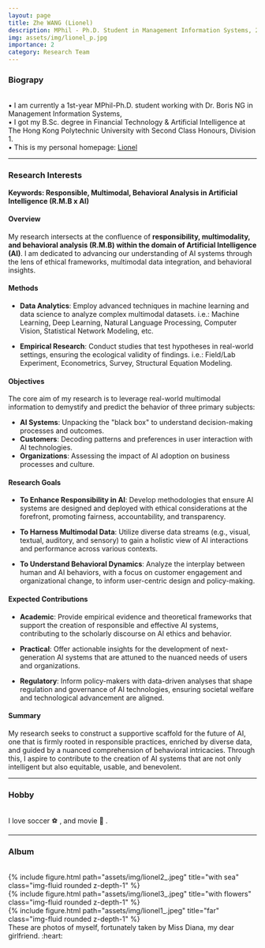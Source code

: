 ```yaml
---
layout: page
title: Zhe WANG (Lionel)
description: MPhil - Ph.D. Student in Management Information Systems, 2023 – Present
img: assets/img/lionel_p.jpg
importance: 2
category: Research Team
---
```

### Biograpy
<br>
•   I am currently a 1st-year MPhil-Ph.D. student working with Dr. Boris NG in Management Information Systems, <br>
•   I got my B.Sc. degree in Financial Technology & Artificial Intelligence at The Hong Kong Polytechnic University with Second Class Honours, Division 1.<br>
•   This is my personal homepage: <a href="https://zhe-wang0018.github.io/">Lionel</a> <br>

---

### Research Interests

**Keywords: Responsible, Multimodal, Behavioral Analysis in Artificial Intelligence (R.M.B x AI)**

#### Overview
My research intersects at the confluence of **responsibility, multimodality, and behavioral analysis (R.M.B) within the domain of Artificial Intelligence (AI)**.  I am dedicated to advancing our understanding of AI systems through the lens of ethical frameworks, multimodal data integration, and behavioral insights.

#### Methods

- **Data Analytics**: Employ advanced techniques in machine learning and data science to analyze complex multimodal datasets. i.e.: Machine Learning, Deep Learning, Natural Language Processing, Computer Vision, Statistical Network Modeling, etc.

- **Empirical Research**: Conduct studies that test hypotheses in real-world settings, ensuring the ecological validity of findings. i.e.: Field/Lab Experiment, Econometrics, Survey, Structural Equation Modeling.

#### Objectives
The core aim of my research is to leverage real-world multimodal information to demystify and predict the behavior of three primary subjects:

- **AI Systems**: Unpacking the "black box" to understand decision-making processes and outcomes.
- **Customers**: Decoding patterns and preferences in user interaction with AI technologies.
- **Organizations**: Assessing the impact of AI adoption on business processes and culture.

#### Research Goals

- **To Enhance Responsibility in AI**: Develop methodologies that ensure AI systems are designed and deployed with ethical considerations at the forefront, promoting fairness, accountability, and transparency.

- **To Harness Multimodal Data**: Utilize diverse data streams (e.g., visual, textual, auditory, and sensory) to gain a holistic view of AI interactions and performance across various contexts.

- **To Understand Behavioral Dynamics**: Analyze the interplay between human and AI behaviors, with a focus on customer engagement and organizational change, to inform user-centric design and policy-making.

#### Expected Contributions

- **Academic**: Provide empirical evidence and theoretical frameworks that support the creation of responsible and effective AI systems, contributing to the scholarly discourse on AI ethics and behavior.

- **Practical**: Offer actionable insights for the development of next-generation AI systems that are attuned to the nuanced needs of users and organizations.

- **Regulatory**: Inform policy-makers with data-driven analyses that shape regulation and governance of AI technologies, ensuring societal welfare and technological advancement are aligned.

#### Summary

My research seeks to construct a supportive scaffold for the future of AI, one that is firmly rooted in responsible practices, enriched by diverse data, and guided by a nuanced comprehension of behavioral intricacies.  Through this, I aspire to contribute to the creation of AI systems that are not only intelligent but also equitable, usable, and benevolent.

---
### Hobby
<br>
I love soccer ⚽ , and movie 🎥 . 

---
### Album
<br>
<div class="row">
    <div class="col-sm mt-3 mt-md-0">
        {% include figure.html path="assets/img/lionel2_.jpeg" title="with sea" class="img-fluid rounded z-depth-1" %}
    </div>
    <div class="col-sm mt-3 mt-md-0">
        {% include figure.html path="assets/img/lionel3_.jpeg" title="with flowers" class="img-fluid rounded z-depth-1" %}
    </div>
    <div class="col-sm mt-3 mt-md-0">
        {% include figure.html path="assets/img/lionel1_.jpeg" title="far" class="img-fluid rounded z-depth-1" %}
    </div>
</div>
<div class="caption">
    These are photos of myself, fortunately taken by Miss Diana, my dear girlfriend. :heart:
</div>



